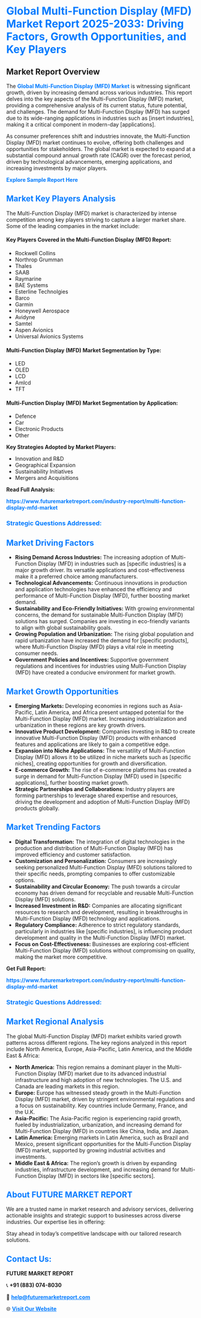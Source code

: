 <h1 style="color: #007BFF;">Global Multi-Function Display (MFD) Market Report 2025-2033: Driving Factors, Growth Opportunities, and Key Players</h1>

<section id="overview">
<h2>Market Report Overview</h2>
<p>The <a href="https://www.futuremarketreport.com/industry-report/multi-function-display-mfd-market" style="color: #007BFF; text-decoration: none;"><strong>Global Multi-Function Display (MFD) Market</strong></a> is witnessing significant growth, driven by increasing demand across various industries. This report delves into the key aspects of the Multi-Function Display (MFD) market, providing a comprehensive analysis of its current status, future potential, and challenges. The demand for Multi-Function Display (MFD) has surged due to its wide-ranging applications in industries such as [insert industries], making it a critical component in modern-day [applications].</p>
<p>As consumer preferences shift and industries innovate, the Multi-Function Display (MFD) market continues to evolve, offering both challenges and opportunities for stakeholders. The global market is expected to expand at a substantial compound annual growth rate (CAGR) over the forecast period, driven by technological advancements, emerging applications, and increasing investments by major players.</p>
</section>

<section id="overview">
<p><a href="https://www.futuremarketreport.com/request-sample/reportId=76043" style="color: #007BFF; text-decoration: none;"><strong>Explore Sample Report Here</strong></a></p>
</section>

<section id="key-players">
<h2 style="color: #007BFF;">Market Key Players Analysis</h2>
<p>The Multi-Function Display (MFD) market is characterized by intense competition among key players striving to capture a larger market share. Some of the leading companies in the market include:</p>
<h4>Key Players Covered in the Multi-Function Display (MFD) Report:</h4>
<ul><li>Rockwell Collins</li><li>Northrop Grumman</li><li>Thales</li><li>SAAB</li><li>Raymarine</li><li>BAE Systems</li><li>Esterline Technolgies</li><li>Barco</li><li>Garmin</li><li>Honeywell Aerospace</li><li>Avidyne</li><li>Samtel</li><li>Aspen Avionics</li><li>Universal Avionics Systems</li></ul>
<h4>Multi-Function Display (MFD) Market Segmentation by Type:</h4>
<ul><li>LED</li><li>OLED</li><li>LCD</li><li>Amlcd</li><li>TFT</li></ul>

<h4>Multi-Function Display (MFD) Market Segmentation by Application:</h4>
<ul><li>Defence</li><li>Car</li><li>Electronic Products</li><li>Other</li></ul>
<p><strong>Key Strategies Adopted by Market Players:</strong></p>
<ul>
<li>Innovation and R&D</li>
<li>Geographical Expansion</li>
<li>Sustainability Initiatives</li>
<li>Mergers and Acquisitions</li>
</ul>
</section>

<section>
<p><strong>Read Full Analysis: </strong></p><a href="https://www.futuremarketreport.com/industry-report/multi-function-display-mfd-market" style="color: #007BFF; text-decoration: none;"><strong>https://www.futuremarketreport.com/industry-report/multi-function-display-mfd-market</strong></a>
<h3 style="color: #007BFF;">Strategic Questions Addressed:</h3>
</section>

<section id="driving-factors">
<h2 style="color: #007BFF;">Market Driving Factors</h2>
<ul>
<li><strong>Rising Demand Across Industries:</strong> The increasing adoption of Multi-Function Display (MFD) in industries such as [specific industries] is a major growth driver. Its versatile applications and cost-effectiveness make it a preferred choice among manufacturers.</li>
<li><strong>Technological Advancements:</strong> Continuous innovations in production and application technologies have enhanced the efficiency and performance of Multi-Function Display (MFD), further boosting market demand.</li>
<li><strong>Sustainability and Eco-Friendly Initiatives:</strong> With growing environmental concerns, the demand for sustainable Multi-Function Display (MFD) solutions has surged. Companies are investing in eco-friendly variants to align with global sustainability goals.</li>
<li><strong>Growing Population and Urbanization:</strong> The rising global population and rapid urbanization have increased the demand for [specific products], where Multi-Function Display (MFD) plays a vital role in meeting consumer needs.</li>
<li><strong>Government Policies and Incentives:</strong> Supportive government regulations and incentives for industries using Multi-Function Display (MFD) have created a conducive environment for market growth.</li>
</ul>
</section>

<section id="growth-opportunities">
<h2 style="color: #007BFF;">Market Growth Opportunities</h2>
<ul>
<li><strong>Emerging Markets:</strong> Developing economies in regions such as Asia-Pacific, Latin America, and Africa present untapped potential for the Multi-Function Display (MFD) market. Increasing industrialization and urbanization in these regions are key growth drivers.</li>
<li><strong>Innovative Product Development:</strong> Companies investing in R&D to create innovative Multi-Function Display (MFD) products with enhanced features and applications are likely to gain a competitive edge.</li>
<li><strong>Expansion into Niche Applications:</strong> The versatility of Multi-Function Display (MFD) allows it to be utilized in niche markets such as [specific niches], creating opportunities for growth and diversification.</li>
<li><strong>E-commerce Growth:</strong> The rise of e-commerce platforms has created a surge in demand for Multi-Function Display (MFD) used in [specific applications], further boosting market growth.</li>
<li><strong>Strategic Partnerships and Collaborations:</strong> Industry players are forming partnerships to leverage shared expertise and resources, driving the development and adoption of Multi-Function Display (MFD) products globally.</li>
</ul>
</section>

<section id="trending-factors">
<h2 style="color: #007BFF;">Market Trending Factors</h2>
<ul>
<li><strong>Digital Transformation:</strong> The integration of digital technologies in the production and distribution of Multi-Function Display (MFD) has improved efficiency and customer satisfaction.</li>
<li><strong>Customization and Personalization:</strong> Consumers are increasingly seeking personalized Multi-Function Display (MFD) solutions tailored to their specific needs, prompting companies to offer customizable options.</li>
<li><strong>Sustainability and Circular Economy:</strong> The push towards a circular economy has driven demand for recyclable and reusable Multi-Function Display (MFD) solutions.</li>
<li><strong>Increased Investment in R&D:</strong> Companies are allocating significant resources to research and development, resulting in breakthroughs in Multi-Function Display (MFD) technology and applications.</li>
<li><strong>Regulatory Compliance:</strong> Adherence to strict regulatory standards, particularly in industries like [specific industries], is influencing product development and quality in the Multi-Function Display (MFD) market.</li>
<li><strong>Focus on Cost-Effectiveness:</strong> Businesses are exploring cost-efficient Multi-Function Display (MFD) solutions without compromising on quality, making the market more competitive.</li>
</ul>
</section>

<section>
<p><strong>Get Full Report: </strong></p><a href="https://www.futuremarketreport.com/industry-report/multi-function-display-mfd-market" style="color: #007BFF; text-decoration: none;"><strong>https://www.futuremarketreport.com/industry-report/multi-function-display-mfd-market</strong></a>
<h3 style="color: #007BFF;">Strategic Questions Addressed:</h3>
</section>


<section id="regional-analysis">
<h2 style="color: #007BFF;">Market Regional Analysis</h2>
<p>The global Multi-Function Display (MFD) market exhibits varied growth patterns across different regions. The key regions analyzed in this report include North America, Europe, Asia-Pacific, Latin America, and the Middle East & Africa:</p>
<ul>
<li><strong>North America:</strong> This region remains a dominant player in the Multi-Function Display (MFD) market due to its advanced industrial infrastructure and high adoption of new technologies. The U.S. and Canada are leading markets in this region.</li>
<li><strong>Europe:</strong> Europe has witnessed steady growth in the Multi-Function Display (MFD) market, driven by stringent environmental regulations and a focus on sustainability. Key countries include Germany, France, and the U.K.</li>
<li><strong>Asia-Pacific:</strong> The Asia-Pacific region is experiencing rapid growth, fueled by industrialization, urbanization, and increasing demand for Multi-Function Display (MFD) in countries like China, India, and Japan.</li>
<li><strong>Latin America:</strong> Emerging markets in Latin America, such as Brazil and Mexico, present significant opportunities for the Multi-Function Display (MFD) market, supported by growing industrial activities and investments.</li>
<li><strong>Middle East & Africa:</strong> The region’s growth is driven by expanding industries, infrastructure development, and increasing demand for Multi-Function Display (MFD) in sectors like [specific sectors].</li>
</ul>
</section>

<footer>
<h2 style="color: #007BFF;">About FUTURE MARKET REPORT</h2>
<p>We are a trusted name in market research and advisory services, delivering actionable insights and strategic support to businesses across diverse industries. Our expertise lies in offering:</p>

<p>Stay ahead in today’s competitive landscape with our tailored research solutions.</p>

<h2 style="color: #007BFF;">Contact Us:</h2>
<p><strong>FUTURE MARKET REPORT</strong></p>
<p>📞 <strong>+91 (883) 074-8030</strong></p>
<p>📧 <strong><a href="mailto:help@futuremarketreport.com" style="color: #007BFF;">help@futuremarketreport.com</a></strong></p>
<p>🌐 <strong><a href="https://www.futuremarketreport.com/" style="color: #007BFF;">Visit Our Website</a></strong></p>
</footer>